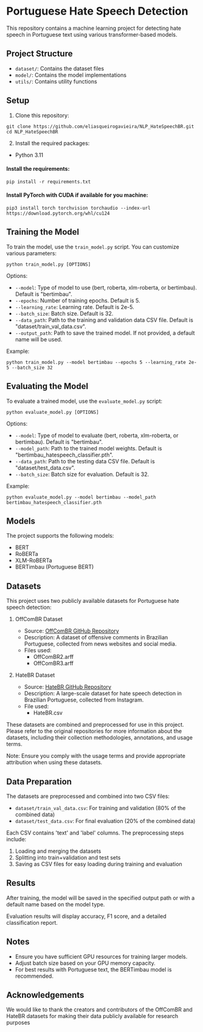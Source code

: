 # Portuguese Hate Speech Detection

This repository contains a machine learning project for detecting hate speech in Portuguese text using various transformer-based models.

## Project Structure

- `dataset/`: Contains the dataset files
- `model/`: Contains the model implementations
- `utils/`: Contains utility functions

## Setup

1. Clone this repository:
```
git clone https://github.com/eliasqueirogavieira/NLP_HateSpeechBR.git
cd NLP_HateSpeechBR
```

2. Install the required packages:
- Python 3.11 

#### Install the requirements:

```
pip install -r requirements.txt
```
#### Install PyTorch with CUDA if available for you machine:
```
pip3 install torch torchvision torchaudio --index-url https://download.pytorch.org/whl/cu124
```

## Training the Model

To train the model, use the `train_model.py` script. You can customize various parameters:
```
python train_model.py [OPTIONS]
```

Options:
- `--model`: Type of model to use (bert, roberta, xlm-roberta, or bertimbau). Default is "bertimbau".
- `--epochs`: Number of training epochs. Default is 5.
- `--learning_rate`: Learning rate. Default is 2e-5.
- `--batch_size`: Batch size. Default is 32.
- `--data_path`: Path to the training and validation data CSV file. Default is "dataset/train_val_data.csv".
- `--output_path`: Path to save the trained model. If not provided, a default name will be used.

Example:
```
python train_model.py --model bertimbau --epochs 5 --learning_rate 2e-5 --batch_size 32
```

## Evaluating the Model

To evaluate a trained model, use the `evaluate_model.py` script:
```
python evaluate_model.py [OPTIONS]
```

Options:
- `--model`: Type of model to evaluate (bert, roberta, xlm-roberta, or bertimbau). Default is "bertimbau".
- `--model_path`: Path to the trained model weights. Default is "bertimbau_hatespeech_classifier.pth".
- `--data_path`: Path to the testing data CSV file. Default is "dataset/test_data.csv".
- `--batch_size`: Batch size for evaluation. Default is 32.

Example:
```
python evaluate_model.py --model bertimbau --model_path bertimbau_hatespeech_classifier.pth
```


## Models

The project supports the following models:
- BERT
- RoBERTa
- XLM-RoBERTa
- BERTimbau (Portuguese BERT)

## Datasets

This project uses two publicly available datasets for Portuguese hate speech detection:

1. OffComBR Dataset
   - Source: [OffComBR GitHub Repository](https://github.com/rogersdepelle/OffComBR/tree/master)
   - Description: A dataset of offensive comments in Brazilian Portuguese, collected from news websites and social media.
   - Files used: 
     - OffComBR2.arff
     - OffComBR3.arff

2. HateBR Dataset
   - Source: [HateBR GitHub Repository](https://github.com/franciellevargas/HateBR/tree/main)
   - Description: A large-scale dataset for hate speech detection in Brazilian Portuguese, collected from Instagram.
   - File used:
     - HateBR.csv

These datasets are combined and preprocessed for use in this project. Please refer to the original repositories for more information about the datasets, including their collection methodologies, annotations, and usage terms.

Note: Ensure you comply with the usage terms and provide appropriate attribution when using these datasets.

## Data Preparation

The datasets are preprocessed and combined into two CSV files:
- `dataset/train_val_data.csv`: For training and validation (80% of the combined data)
- `dataset/test_data.csv`: For final evaluation (20% of the combined data)

Each CSV contains 'text' and 'label' columns. The preprocessing steps include:
1. Loading and merging the datasets
2. Splitting into train+validation and test sets
3. Saving as CSV files for easy loading during training and evaluation

## Results

After training, the model will be saved in the specified output path or with a default name based on the model type.

Evaluation results will display accuracy, F1 score, and a detailed classification report.

## Notes

- Ensure you have sufficient GPU resources for training larger models.
- Adjust batch size based on your GPU memory capacity.
- For best results with Portuguese text, the BERTimbau model is recommended.

## Acknowledgements

We would like to thank the creators and contributors of the OffComBR and HateBR datasets for making their data publicly available for research purposes